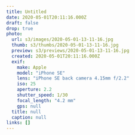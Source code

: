 ```yaml
---
title: Untitled
date: 2020-05-01T20:11:16.000Z
draft: false
drop: true
photo:
  url: s3/images/2020-05-01-13-11-16.jpg
  thumb: s3/thumbs/2020-05-01-13-11-16.jpg
  preview: s3/previews/2020-05-01-13-11-16.jpg
  created: 2020-05-01T20:11:16.000Z
  exif:
    make: Apple
    model: "iPhone SE"
    lens: "iPhone SE back camera 4.15mm f/2.2"
    iso: 25
    aperture: 2.2
    shutter_speed: 1/30
    focal_length: "4.2 mm"
    gps: null
  title: null
  caption: null
links: []
---
```

